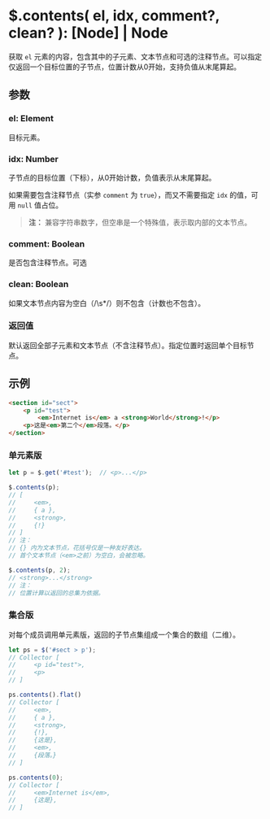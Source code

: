 # $.contents( el, idx, comment?, clean? ): [Node] | Node

获取 `el` 元素的内容，包含其中的子元素、文本节点和可选的注释节点。可以指定仅返回一个目标位置的子节点，位置计数从0开始，支持负值从末尾算起。


## 参数

### el: Element

目标元素。


### idx: Number

子节点的目标位置（下标），从0开始计数，负值表示从末尾算起。

如果需要包含注释节点（实参 `comment` 为 `true`），而又不需要指定 `idx` 的值，可用 `null` 值占位。

> **注：**
> 兼容字符串数字，但空串是一个特殊值，表示取内部的文本节点。


### comment: Boolean

是否包含注释节点。可选


### clean: Boolean

如果文本节点内容为空白（/\s*/）则不包含（计数也不包含）。


### 返回值

默认返回全部子元素和文本节点（不含注释节点）。指定位置时返回单个目标节点。


## 示例

```html
<section id="sect">
    <p id="test">
        <em>Internet is</em> a <strong>World</strong>!</p>
    <p>这是<em>第二个</em>段落。</p>
</section>
```


### 单元素版

```js
let p = $.get('#test');  // <p>...</p>

$.contents(p);
// [
//     <em>,
//     { a },
//     <strong>,
//     {!}
// ]
// 注：
// {} 内为文本节点，花括号仅是一种友好表达。
// 首个文本节点（<em>之前）为空白，会被忽略。

$.contents(p, 2);
// <strong>...</strong>
// 注：
// 位置计算以返回的总集为依据。
```


### 集合版

对每个成员调用单元素版，返回的子节点集组成一个集合的数组（二维）。

```js
let ps = $('#sect > p');
// Collector [
//     <p id="test">,
//     <p>
// ]

ps.contents().flat()
// Collector [
//     <em>,
//     { a },
//     <strong>,
//     {!},
//     {这是},
//     <em>,
//     {段落。}
// ]

ps.contents(0);
// Collector [
//     <em>Internet is</em>,
//     {这是},
// ]
```
